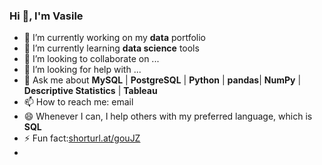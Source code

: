 ### Hi 👋, I'm Vasile


- 🔭 I’m currently working on my **data** portfolio
- 🌱 I’m currently learning **data science** tools
- 👯 I’m looking to collaborate on ...
- 🤔 I’m looking for help with ...
- 💬 Ask me about **MySQL** | **PostgreSQL** | **Python** | **pandas**| **NumPy** | **Descriptive Statistics** | **Tableau**
- 📫 How to reach me: email
- 😄 Whenever I can, I help others with my preferred language, which is **SQL**
- ⚡ Fun fact:[shorturl.at/gouJZ](shorturl.at/gouJZ)
- 

